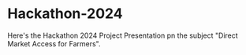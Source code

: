 # Hackathon-2024
Here's the Hackathon 2024 Project Presentation pn the subject "Direct Market Access for Farmers".
